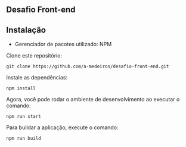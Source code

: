 ## Desafio Front-end

## Instalação
- Gerenciador de pacotes utilizado: NPM

Clone este repositório:
```
git clone https://github.com/a-medeiros/desafio-front-end.git
```

Instale as dependências:
```
npm install
```

Agora, você pode rodar o ambiente de desenvolvimento ao executar o comando:
```
npm run start
```

Para buildar a aplicação, execute o comando:
```
npm run build
``` 